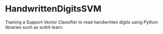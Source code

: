 # HandwrittenDigitsSVM
Training a Support Vector Classifier to read handwritten digits using Python libraries such as scikit-learn.
